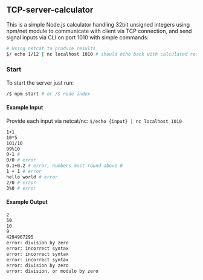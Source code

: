 

## TCP-server-calculator
This is a simple Node.js calculator handling 32bit unsigned integers using npm/net module to communicate with client via TCP connection, and send signal inputs via CLI on port 1010 with simple commands:

```sh
# Using netcat to produce results
$/ echo 1/12 | nc localhost 1010 # should echo back with calculated result
``` 


### Start
To start the server just run:

```sh
/$ npm start # or /$ node index

```

#### Example Input
Provide each input via netcat/nc: `$/echo {input} | nc localhost 1010`

```sh 
1+1
10*5
101/10
99%10
0-1 # 
0/0 # error
0.1+0.2 # error, numbers must round above 0
1 + 1 # error
hello world # error
2/0 # error 
3%0 # error
```

#### Example Output

```sh
2
50
10
9
4294967295
error: division by zero
error: incorrect syntax
error: incorrect syntax
error: incorrect syntax
error: division by zero
error: division, or modulo by zero
```



